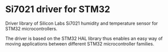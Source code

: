 # Si7021 driver for STM32
Driver library of Silicon Labs Si7021 humidity and temperature sensor for STM32 microcontrollers.

The driver is based on the STM32 HAL library thus enables an easy way of moving applications between different STM32 microcontroller families.
